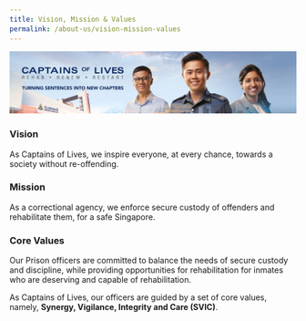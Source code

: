 ```yaml
---
title: Vision, Mission & Values
permalink: /about-us/vision-mission-values
---
```


![Alt text for image on Isomer site](/images/banners/col-turning-sentences-into-new-chapters.jpg)
### **Vision**

As Captains of Lives, we inspire everyone, at every chance, towards a society without re-offending.

### **Mission**
As a correctional agency, we enforce secure custody of offenders and rehabilitate them, for a safe Singapore.

### **Core Values**
Our Prison officers are committed to balance the needs of secure custody and discipline, while providing opportunities for rehabilitation for inmates who are deserving and capable of rehabilitation.

As Captains of Lives, our officers are guided by a set of core values, namely, **Synergy, Vigilance, Integrity and Care (SVIC)**.